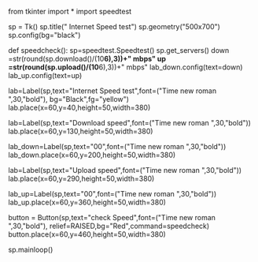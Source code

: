 from tkinter import *
import speedtest

sp = Tk()
sp.title(" Internet Speed test")
sp.geometry("500x700")
sp.config(bg="black")

def speedcheck():
    sp=speedtest.Speedtest()
    sp.get_servers()
    down =str(round(sp.download()/(10**6),3))+" mbps"
    up =str(round(sp.upload()/(10**6),3))+" mbps"
    lab_down.config(text=down)
    lab_up.config(text=up)


lab=Label(sp,text="Internet Speed test",font=("Time new roman ",30,"bold"),
                 bg="Black",fg="yellow")
lab.place(x=60,y=40,height=50,width=380)

lab=Label(sp,text="Download speed",font=("Time new roman ",30,"bold"))
lab.place(x=60,y=130,height=50,width=380)

lab_down=Label(sp,text="00",font=("Time new roman ",30,"bold"))
lab_down.place(x=60,y=200,height=50,width=380)

lab=Label(sp,text="Upload speed",font=("Time new roman ",30,"bold"))
lab.place(x=60,y=290,height=50,width=380)

lab_up=Label(sp,text="00",font=("Time new roman ",30,"bold"))
lab_up.place(x=60,y=360,height=50,width=380)

button = Button(sp,text="check Speed",font=("Time new roman ",30,"bold"),
                relief=RAISED,bg="Red",command=speedcheck)
button.place(x=60,y=460,height=50,width=380)

sp.mainloop()

